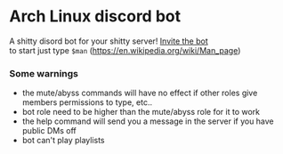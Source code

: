 
# Arch Linux discord bot
A shitty disord bot for your shitty server!
[Invite the bot](https://discord.com/oauth2/authorize?client_id=755532648419557447&scope=bot&permissions=8)\
to start just type ```$man``` (https://en.wikipedia.org/wiki/Man_page)

### Some warnings
* the mute/abyss commands will have no effect if other roles give members permissions to type, etc..
* bot role need to be higher than the mute/abyss role for it to work
* the help command will send you a message in the server if you have public DMs off 
* bot can't play playlists
